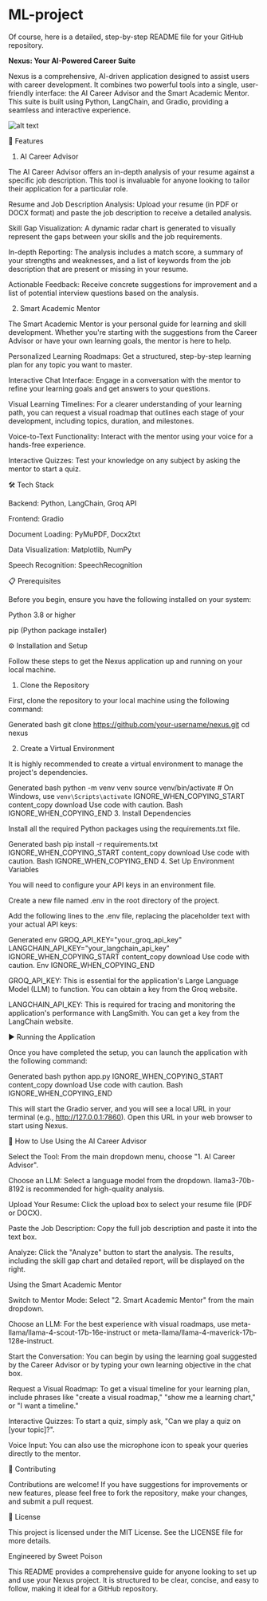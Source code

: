# ML-project
Of course, here is a detailed, step-by-step README file for your GitHub repository.

**Nexus: Your AI-Powered Career Suite**

Nexus is a comprehensive, AI-driven application designed to assist users with career development. It combines two powerful tools into a single, user-friendly interface: the AI Career Advisor and the Smart Academic Mentor. This suite is built using Python, LangChain, and Gradio, providing a seamless and interactive experience.

![alt text](https"//i.imgur.com/your_project_image.png")

🚀 Features
1. AI Career Advisor

The AI Career Advisor offers an in-depth analysis of your resume against a specific job description. This tool is invaluable for anyone looking to tailor their application for a particular role.

Resume and Job Description Analysis: Upload your resume (in PDF or DOCX format) and paste the job description to receive a detailed analysis.

Skill Gap Visualization: A dynamic radar chart is generated to visually represent the gaps between your skills and the job requirements.

In-depth Reporting: The analysis includes a match score, a summary of your strengths and weaknesses, and a list of keywords from the job description that are present or missing in your resume.

Actionable Feedback: Receive concrete suggestions for improvement and a list of potential interview questions based on the analysis.

2. Smart Academic Mentor

The Smart Academic Mentor is your personal guide for learning and skill development. Whether you're starting with the suggestions from the Career Advisor or have your own learning goals, the mentor is here to help.

Personalized Learning Roadmaps: Get a structured, step-by-step learning plan for any topic you want to master.

Interactive Chat Interface: Engage in a conversation with the mentor to refine your learning goals and get answers to your questions.

Visual Learning Timelines: For a clearer understanding of your learning path, you can request a visual roadmap that outlines each stage of your development, including topics, duration, and milestones.

Voice-to-Text Functionality: Interact with the mentor using your voice for a hands-free experience.

Interactive Quizzes: Test your knowledge on any subject by asking the mentor to start a quiz.

🛠️ Tech Stack

Backend: Python, LangChain, Groq API

Frontend: Gradio

Document Loading: PyMuPDF, Docx2txt

Data Visualization: Matplotlib, NumPy

Speech Recognition: SpeechRecognition

📋 Prerequisites

Before you begin, ensure you have the following installed on your system:

Python 3.8 or higher

pip (Python package installer)

⚙️ Installation and Setup

Follow these steps to get the Nexus application up and running on your local machine.

1. Clone the Repository

First, clone the repository to your local machine using the following command:

Generated bash
git clone https://github.com/your-username/nexus.git
cd nexus

2. Create a Virtual Environment

It is highly recommended to create a virtual environment to manage the project's dependencies.

Generated bash
python -m venv venv
source venv/bin/activate  # On Windows, use `venv\Scripts\activate`
IGNORE_WHEN_COPYING_START
content_copy
download
Use code with caution.
Bash
IGNORE_WHEN_COPYING_END
3. Install Dependencies

Install all the required Python packages using the requirements.txt file.

Generated bash
pip install -r requirements.txt
IGNORE_WHEN_COPYING_START
content_copy
download
Use code with caution.
Bash
IGNORE_WHEN_COPYING_END
4. Set Up Environment Variables

You will need to configure your API keys in an environment file.

Create a new file named .env in the root directory of the project.

Add the following lines to the .env file, replacing the placeholder text with your actual API keys:

Generated env
GROQ_API_KEY="your_groq_api_key"
LANGCHAIN_API_KEY="your_langchain_api_key"
IGNORE_WHEN_COPYING_START
content_copy
download
Use code with caution.
Env
IGNORE_WHEN_COPYING_END

GROQ_API_KEY: This is essential for the application's Large Language Model (LLM) to function. You can obtain a key from the Groq website.

LANGCHAIN_API_KEY: This is required for tracing and monitoring the application's performance with LangSmith. You can get a key from the LangChain website.

▶️ Running the Application

Once you have completed the setup, you can launch the application with the following command:

Generated bash
python app.py
IGNORE_WHEN_COPYING_START
content_copy
download
Use code with caution.
Bash
IGNORE_WHEN_COPYING_END

This will start the Gradio server, and you will see a local URL in your terminal (e.g., http://127.0.0.1:7860). Open this URL in your web browser to start using Nexus.

📖 How to Use
Using the AI Career Advisor

Select the Tool: From the main dropdown menu, choose "1. AI Career Advisor".

Choose an LLM: Select a language model from the dropdown. llama3-70b-8192 is recommended for high-quality analysis.

Upload Your Resume: Click the upload box to select your resume file (PDF or DOCX).

Paste the Job Description: Copy the full job description and paste it into the text box.

Analyze: Click the "Analyze" button to start the analysis. The results, including the skill gap chart and detailed report, will be displayed on the right.

Using the Smart Academic Mentor

Switch to Mentor Mode: Select "2. Smart Academic Mentor" from the main dropdown.

Choose an LLM: For the best experience with visual roadmaps, use meta-llama/llama-4-scout-17b-16e-instruct or meta-llama/llama-4-maverick-17b-128e-instruct.

Start the Conversation: You can begin by using the learning goal suggested by the Career Advisor or by typing your own learning objective in the chat box.

Request a Visual Roadmap: To get a visual timeline for your learning plan, include phrases like "create a visual roadmap," "show me a learning chart," or "I want a timeline."

Interactive Quizzes: To start a quiz, simply ask, "Can we play a quiz on [your topic]?".

Voice Input: You can also use the microphone icon to speak your queries directly to the mentor.

🤝 Contributing

Contributions are welcome! If you have suggestions for improvements or new features, please feel free to fork the repository, make your changes, and submit a pull request.

📜 License

This project is licensed under the MIT License. See the LICENSE file for more details.

Engineered by Sweet Poison

This README provides a comprehensive guide for anyone looking to set up and use your Nexus project. It is structured to be clear, concise, and easy to follow, making it ideal for a GitHub repository.
